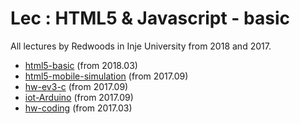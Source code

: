 # Lec : HTML5 & Javascript - basic

All lectures by Redwoods in Inje University from 2018 and 2017.

- [html5-basic](https://github.com/Redwoods/Lec/tree/master/html5-basic) (from 2018.03)
- [html5-mobile-simulation](https://github.com/Redwoods/Lec/tree/master/html5-mobile-simulation) (from 2017.09)
- [hw-ev3-c](https://github.com/Redwoods/Lec/tree/master/ev3) (from 2017.09)
- [iot-Arduino](https://github.com/Redwoods/Lec/tree/master/advanced-Arduino-iot) (from 2017.09)
- [hw-coding](https://github.com/Redwoods/hw-coding) (from 2017.03)

